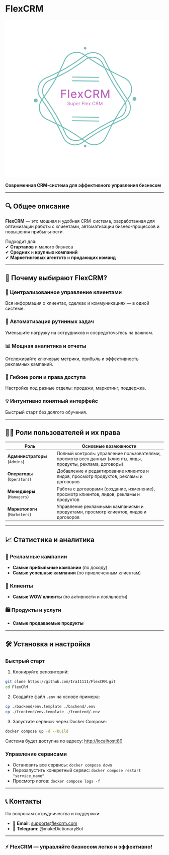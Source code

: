 # FlexCRM

![FlexCRM Logo](https://github.com/Ira11111/FlexCRM/blob/assets/logo.png?raw=true)

**Современная CRM-система для эффективного управления бизнесом**

---

## 🔍 Общее описание
**FlexCRM** — это мощная и удобная CRM-система, разработанная для оптимизации работы с клиентами, автоматизации бизнес-процессов и повышения прибыльности.

Подходит для:  
✔ **Стартапов** и малого бизнеса  
✔ **Средних** и **крупных компаний**  
✔ **Маркетинговых агентств** и **продающих команд**

---

## 🚀 Почему выбирают FlexCRM?

### 📌 **Централизованное управление клиентами**
Вся информация о клиентах, сделках и коммуникациях — в одной системе.

### 🎯 **Автоматизация рутинных задач**
Уменьшите нагрузку на сотрудников и сосредоточьтесь на важном.

### 📊 **Мощная аналитика и отчеты**
Отслеживайте ключевые метрики, прибыль и эффективность рекламных кампаний.

### 👥 **Гибкие роли и права доступа**
Настройка под разные отделы: продажи, маркетинг, поддержка.

### 💡 **Интуитивно понятный интерфейс**
Быстрый старт без долгого обучения.

---

## 👨‍💼 **Роли пользователей и их права**

| Роль          | Основные возможности                                                                 |
|--------------|-------------------------------------------------------------------------------------|
| **Администраторы** (`Admins`) | Полный контроль: управление пользователями, просмотр всех данных (клиенты, лиды, продукты, реклама, договоры) |
| **Операторы** (`Operators`) | Добавление и редактирование клиентов и лидов, просмотр продуктов, рекламы и договоров |
| **Менеджеры** (`Managers`) | Работа с договорами (создание, изменение), просмотр клиентов, лидов, рекламы и продуктов |
| **Маркетологи** (`Marketers`) | Управление рекламными кампаниями и продуктами, просмотр клиентов, лидов и договоров |

---

## 📈 **Статистика и аналитика**

### 📢 **Рекламные кампании**
- **Самые прибыльные кампании** (по доходу) 
- **Самые успешные кампании** (по привлеченным клиентам)

### 👥 **Клиенты**
- **Самые WOW клиенты** (по активности и лояльности)

### 🛍 **Продукты и услуги**
- **Самые продаваемые продукты**

---
## 🛠 Установка и настройка

### Быстрый старт

1. Клонируйте репозиторий:
```bash
git clone https://github.com/Ira11111/FlexCRM.git
cd FlexCRM
```

2. Создайте файл `.env` на основе примера:
```bash
cp ./backend/env.template ./backend/.env
cp ./frontend/env.template ./frontend/.env

```

3. Запустите сервисы через Docker Compose:
```bash
docker compose up -d --build
```

Система будет доступна по адресу: [http://localhost:80](http://localhost:80)


### Управление сервисами
- Остановить все сервисы: `docker compose down`
- Перезапустить конкретный сервис: `docker compose restart "service_name"`
- Просмотр логов: `docker compose logs -f`


---

## 📞 **Контакты**
По вопросам сотрудничества и поддержки:
  - 📧 **Email**: support@flexcrm.com
  - 📱 **Telegram**: @makeDictionaryBot

---
### ⚡ **FlexCRM — управляйте бизнесом легко и эффективно!**